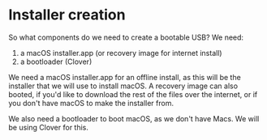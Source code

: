 # Installer creation

So what components do we need to create a bootable USB?
We need:

1. a macOS installer.app (or recovery image for internet install)
2. a bootloader (Clover)

We need a macOS installer.app for an offline install, as this will be the installer that we will use to install macOS. A recovery image can also booted, if you'd like to download the rest of the files over the internet, or if you don't have macOS to make the installer from.

We also need a bootloader to boot macOS, as we don't have Macs. We will be using Clover for this.
